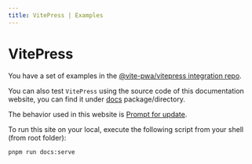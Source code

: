 ```yaml
---
title: VitePress | Examples
---
```


# VitePress

You have a set of examples in the [@vite-pwa/vitepress integration repo](https://github.com/vite-pwa/vite-pwa-vitepress-integration/tree/main/examples).

You can also test `VitePress` using the source code of this documentation website, you can find it under [docs](https://github.com/antfu/vite-plugin-pwa/tree/main/docs) package/directory.

The behavior used in this website is [Prompt for update](/guide/prompt-for-update).

To run this site on your local, execute the following script from your shell (from root folder):
```shell
pnpm run docs:serve
```
